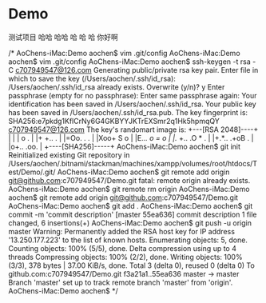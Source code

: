 <!--
 * @CreateBy: Mr.Fang
 * @LastEditTime: 2019-12-12 19:52:41
 * @Descripttion: Copyright © 2019 Fa. All rights reserved.
 -->
# Demo
测试项目
哈哈
哈哈
哈
哈
哈
你好啊

/*
AoChens-iMac:Demo aochen$ vim .git/config
AoChens-iMac:Demo aochen$ vim .git/config
AoChens-iMac:Demo aochen$ ssh-keygen -t rsa -C c707949547@126.com
Generating public/private rsa key pair.
Enter file in which to save the key (/Users/aochen/.ssh/id_rsa): 
/Users/aochen/.ssh/id_rsa already exists.
Overwrite (y/n)? y
Enter passphrase (empty for no passphrase): 
Enter same passphrase again: 
Your identification has been saved in /Users/aochen/.ssh/id_rsa.
Your public key has been saved in /Users/aochen/.ssh/id_rsa.pub.
The key fingerprint is:
SHA256:e7pkdg1KflCrNy6G4GKBYYJKTrEXSmr2q1Hk5hpmqQY c707949547@126.com
The key's randomart image is:
+---[RSA 2048]----+
|                 |
| o .             |
|+ +..     .      |
|=Oo.     . .     |
|Xoo+    S o      |
|E.*..  o = o     |
|.* +.. .O * .    |
|+.*.. .+oB .     |
|o+..   .oo.      |
+----[SHA256]-----+
AoChens-iMac:Demo aochen$ git init
Reinitialized existing Git repository in /Users/aochen/.bitnami/stackman/machines/xampp/volumes/root/htdocs/Test/Demo/.git/
AoChens-iMac:Demo aochen$ git remote add origin git@github.com:c707949547/Demo.git
fatal: remote origin already exists.
AoChens-iMac:Demo aochen$ git remote rm origin
AoChens-iMac:Demo aochen$ git remote add origin git@github.com:c707949547/Demo.git
AoChens-iMac:Demo aochen$ git add .
AoChens-iMac:Demo aochen$ git commit -m 'commit description'
[master 55ea636] commit description
 1 file changed, 6 insertions(+)
AoChens-iMac:Demo aochen$ git push -u origin master
Warning: Permanently added the RSA host key for IP address '13.250.177.223' to the list of known hosts.
Enumerating objects: 5, done.
Counting objects: 100% (5/5), done.
Delta compression using up to 4 threads
Compressing objects: 100% (2/2), done.
Writing objects: 100% (3/3), 378 bytes | 37.00 KiB/s, done.
Total 3 (delta 0), reused 0 (delta 0)
To github.com:c707949547/Demo.git
   f3a21a1..55ea636  master -> master
Branch 'master' set up to track remote branch 'master' from 'origin'.
AoChens-iMac:Demo aochen$ 
*/